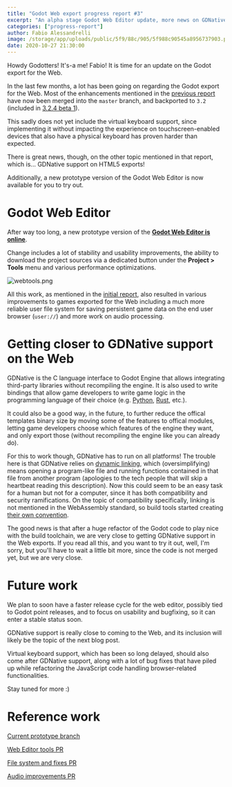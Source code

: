 ```yaml
---
title: "Godot Web export progress report #3"
excerpt: "An alpha stage Godot Web Editor update, more news on GDNative for the Web, and many upcoming improvements to the Web export."
categories: ["progress-report"]
author: Fabio Alessandrelli
image: /storage/app/uploads/public/5f9/88c/905/5f988c90545a8956737903.png
date: 2020-10-27 21:30:00
---
```


Howdy Godotters! It's-a me! Fabio! It is time for an update on the Godot export for the Web.

In the last few months, a lot has been going on regarding the Godot export for the Web. Most of the enhancements mentioned in the [previous report](/article/godot-web-progress-report-2) have now been merged into the `master` branch, and backported to `3.2` (included in [3.2.4 beta 1](/article/dev-snapshot-godot-3-2-4-beta-1)).

This sadly does not yet include the virtual keyboard support, since implementing it without impacting the experience on touchscreen-enabled devices that also have a physical keyboard has proven harder than expected.

There is great news, though, on the other topic mentioned in that report, which is... GDNative support on HTML5 exports!

Additionally, a new prototype version of the Godot Web Editor is now available for you to try out.

# Godot Web Editor

After way too long, a new prototype version of the [**Godot Web Editor is online**](/online/godot.tools.html).

Change includes a lot of stability and usability improvements, the ability to download the project sources via a dedicated button under the **Project > Tools** menu and various performance optimizations.

![webtools.png](/storage/app/uploads/public/5f9/883/f4c/5f9883f4cbca6695990935.png)

All this work, as mentioned in the [initial report](/article/godot-editor-running-web-browser), also resulted in various improvements to games exported for the Web including a much more reliable user file system for saving persistent game data on the end user browser (`user://`) and more work on audio processing.

# Getting closer to GDNative support on the Web

GDNative is the C language interface to Godot Engine that allows integrating third-party libraries without recompiling the engine. It is also used to write bindings that allow game developers to write game logic in the programming language of their choice (e.g. [Python](https://github.com/touilleMan/godot-python), [Rust](https://github.com/godot-rust/godot-rust), etc.).

It could also be a good way, in the future, to further reduce the offical templates binary size by moving some of the features to offical modules, letting game developers choose which features of the engine they want, and only export those (without recompiling the engine like you can already do).

For this to work though, GDNative has to run on all platforms! The trouble here is that GDNative relies on [dynamic linking](https://en.wikipedia.org/wiki/Dynamic_linker), which (oversimplifying) means opening a program-like file and running functions contained in that file from another program (apologies to the tech people that will skip a heartbeat reading this description). Now this could seem to be an easy task for a human but not for a computer, since it has both compatibility and security ramifications. On the topic of compatibility specifically, linking is not mentioned in the WebAssembly standard, so build tools started creating [their own convention](https://github.com/WebAssembly/tool-conventions/blob/master/Linking.md).

The good news is that after a huge refactor of the Godot code to play nice with the build toolchain, we are very close to getting GDNative support in the Web exports. If you read all this, and you want to try it out, well, I'm sorry, but you'll have to wait a little bit more, since the code is not merged yet, but we are very close.

# Future work

We plan to soon have a faster release cycle for the web editor, possibly tied to Godot point releases, and to focus on usability and bugfixing, so it can enter a stable status soon.

GDNative support is really close to coming to the Web, and its inclusion will likely be the topic of the next blog post.

Virtual keyboard support, which has been so long delayed, should also come after GDNative support, along with a lot of bug fixes that have piled up while refactoring the JavaScript code handling browser-related functionalities.

Stay tuned for more :)

# Reference work

[Current prototype branch](https://github.com/godotengine/godot/tree/js/editor_prototype_2)

[Web Editor tools PR](https://github.com/godotengine/godot/pull/42789)

[File system and fixes PR](https://github.com/godotengine/godot/pull/42178)

[Audio improvements PR](https://github.com/godotengine/godot/pull/42505)
